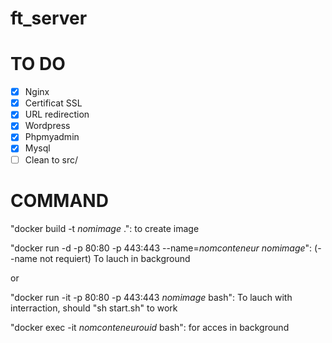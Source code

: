 # ft_server

# TO DO

- [x] Nginx
- [x] Certificat SSL
- [x] URL redirection
- [x] Wordpress
- [x] Phpmyadmin
- [x] Mysql
- [ ] Clean to src/

# COMMAND

"docker build -t *nomimage* .": to create image

"docker run -d -p 80:80 -p 443:443 --name=*nomconteneur* *nomimage*": (--name not requiert) 
To lauch in background

or

"docker run -it -p 80:80 -p 443:443 *nomimage* bash":
To lauch with interraction, should "sh start.sh" to work

"docker exec -it *nomconteneurouid* bash":
for acces in background
